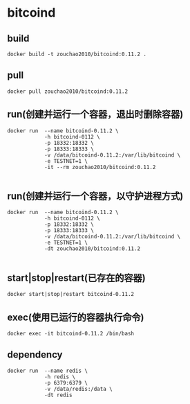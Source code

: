 # bitcoind

## build
```shell
docker build -t zouchao2010/bitcoind:0.11.2 .

```

## pull
```shell
docker pull zouchao2010/bitcoind:0.11.2

```
  
## run(创建并运行一个容器，退出时删除容器)
```shell
docker run  --name bitcoind-0.11.2 \
            -h bitcoind-0112 \
            -p 18332:18332 \
            -p 18333:18333 \
            -v /data/bitcoind-0.11.2:/var/lib/bitcoind \
            -e TESTNET=1 \
            -it --rm zouchao2010/bitcoind:0.11.2
            
```
  
## run(创建并运行一个容器，以守护进程方式)
```shell
docker run  --name bitcoind-0.11.2 \
            -h bitcoind-0112 \
            -p 18332:18332 \
            -p 18333:18333 \
            -v /data/bitcoind-0.11.2:/var/lib/bitcoind \
            -e TESTNET=1 \
            -dt zouchao2010/bitcoind:0.11.2
            
```

## start|stop|restart(已存在的容器)
```shell
docker start|stop|restart bitcoind-0.11.2

```

## exec(使用已运行的容器执行命令)
```shell
docker exec -it bitcoind-0.11.2 /bin/bash

```


## dependency
```shell
docker run  --name redis \
            -h redis \
            -p 6379:6379 \
            -v /data/redis:/data \
            -dt redis
            
```
